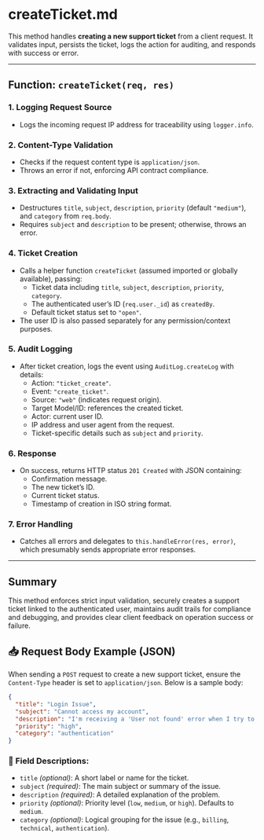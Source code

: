 # createTicket.md

This method handles **creating a new support ticket** from a client request. It validates input, persists the ticket, logs the action for auditing, and responds with success or error.

---

## Function: `createTicket(req, res)`

### 1. Logging Request Source
- Logs the incoming request IP address for traceability using `logger.info`.

### 2. Content-Type Validation
- Checks if the request content type is `application/json`.
- Throws an error if not, enforcing API contract compliance.

### 3. Extracting and Validating Input
- Destructures `title`, `subject`, `description`, `priority` (default `"medium"`), and `category` from `req.body`.
- Requires `subject` and `description` to be present; otherwise, throws an error.

### 4. Ticket Creation
- Calls a helper function `createTicket` (assumed imported or globally available), passing:
  - Ticket data including `title`, `subject`, `description`, `priority`, `category`.
  - The authenticated user’s ID (`req.user._id`) as `createdBy`.
  - Default ticket status set to `"open"`.
- The user ID is also passed separately for any permission/context purposes.

### 5. Audit Logging
- After ticket creation, logs the event using `AuditLog.createLog` with details:
  - Action: `"ticket_create"`.
  - Event: `"create_ticket"`.
  - Source: `"web"` (indicates request origin).
  - Target Model/ID: references the created ticket.
  - Actor: current user ID.
  - IP address and user agent from the request.
  - Ticket-specific details such as `subject` and `priority`.

### 6. Response
- On success, returns HTTP status `201 Created` with JSON containing:
  - Confirmation message.
  - The new ticket’s ID.
  - Current ticket status.
  - Timestamp of creation in ISO string format.

### 7. Error Handling
- Catches all errors and delegates to `this.handleError(res, error)`, which presumably sends appropriate error responses.

---

## Summary
This method enforces strict input validation, securely creates a support ticket linked to the authenticated user, maintains audit trails for compliance and debugging, and provides clear client feedback on operation success or failure.


## 📥 Request Body Example (JSON)

When sending a `POST` request to create a new support ticket, ensure the `Content-Type` header is set to `application/json`. Below is a sample body:

```json
{
  "title": "Login Issue",
  "subject": "Cannot access my account",
  "description": "I'm receiving a 'User not found' error when I try to log in.",
  "priority": "high",
  "category": "authentication"
}
````

### 📝 Field Descriptions:

* `title` *(optional)*: A short label or name for the ticket.
* `subject` *(required)*: The main subject or summary of the issue.
* `description` *(required)*: A detailed explanation of the problem.
* `priority` *(optional)*: Priority level (`low`, `medium`, or `high`). Defaults to `medium`.
* `category` *(optional)*: Logical grouping for the issue (e.g., `billing`, `technical`, `authentication`).
